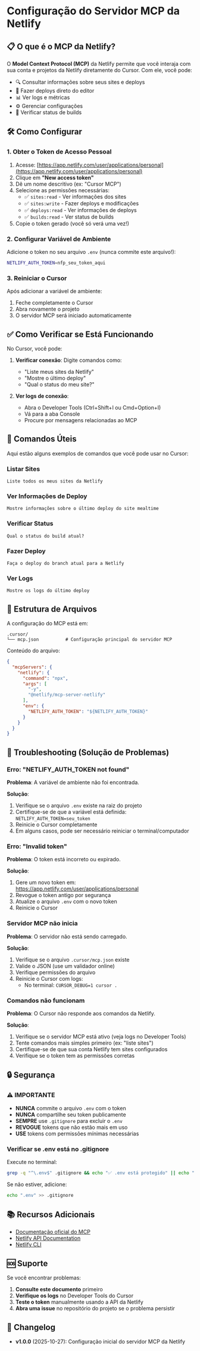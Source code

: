 # Configuração do Servidor MCP da Netlify

## 📋 O que é o MCP da Netlify?

O **Model Context Protocol (MCP)** da Netlify permite que você interaja com sua conta e projetos da Netlify diretamente do Cursor. Com ele, você pode:

- 🔍 Consultar informações sobre seus sites e deploys
- 🚀 Fazer deploys direto do editor
- 📊 Ver logs e métricas
- ⚙️ Gerenciar configurações
- 🔄 Verificar status de builds

## 🛠️ Como Configurar

### 1. Obter o Token de Acesso Pessoal

1. Acesse: [https://app.netlify.com/user/applications/personal](https://app.netlify.com/user/applications/personal)
2. Clique em **"New access token"**
3. Dê um nome descritivo (ex: "Cursor MCP")
4. Selecione as permissões necessárias:
   - ✅ `sites:read` - Ver informações dos sites
   - ✅ `sites:write` - Fazer deploys e modificações
   - ✅ `deploys:read` - Ver informações de deploys
   - ✅ `builds:read` - Ver status de builds
5. Copie o token gerado (você só verá uma vez!)

### 2. Configurar Variável de Ambiente

Adicione o token no seu arquivo `.env` (nunca commite este arquivo!):

```bash
NETLIFY_AUTH_TOKEN=nfp_seu_token_aqui
```

### 3. Reiniciar o Cursor

Após adicionar a variável de ambiente:
1. Feche completamente o Cursor
2. Abra novamente o projeto
3. O servidor MCP será iniciado automaticamente

## ✅ Como Verificar se Está Funcionando

No Cursor, você pode:

1. **Verificar conexão**: Digite comandos como:
   - "Liste meus sites da Netlify"
   - "Mostre o último deploy"
   - "Qual o status do meu site?"

2. **Ver logs de conexão**: 
   - Abra o Developer Tools (Ctrl+Shift+I ou Cmd+Option+I)
   - Vá para a aba Console
   - Procure por mensagens relacionadas ao MCP

## 🎯 Comandos Úteis

Aqui estão alguns exemplos de comandos que você pode usar no Cursor:

### Listar Sites
```
Liste todos os meus sites da Netlify
```

### Ver Informações de Deploy
```
Mostre informações sobre o último deploy do site mealtime
```

### Verificar Status
```
Qual o status do build atual?
```

### Fazer Deploy
```
Faça o deploy do branch atual para a Netlify
```

### Ver Logs
```
Mostre os logs do último deploy
```

## 🔧 Estrutura de Arquivos

A configuração do MCP está em:

```
.cursor/
└── mcp.json          # Configuração principal do servidor MCP
```

Conteúdo do arquivo:
```json
{
  "mcpServers": {
    "netlify": {
      "command": "npx",
      "args": [
        "-y",
        "@netlify/mcp-server-netlify"
      ],
      "env": {
        "NETLIFY_AUTH_TOKEN": "${NETLIFY_AUTH_TOKEN}"
      }
    }
  }
}
```

## 🐛 Troubleshooting (Solução de Problemas)

### Erro: "NETLIFY_AUTH_TOKEN not found"

**Problema**: A variável de ambiente não foi encontrada.

**Solução**:
1. Verifique se o arquivo `.env` existe na raiz do projeto
2. Certifique-se de que a variável está definida: `NETLIFY_AUTH_TOKEN=seu_token`
3. Reinicie o Cursor completamente
4. Em alguns casos, pode ser necessário reiniciar o terminal/computador

### Erro: "Invalid token"

**Problema**: O token está incorreto ou expirado.

**Solução**:
1. Gere um novo token em: https://app.netlify.com/user/applications/personal
2. Revogue o token antigo por segurança
3. Atualize o arquivo `.env` com o novo token
4. Reinicie o Cursor

### Servidor MCP não inicia

**Problema**: O servidor não está sendo carregado.

**Solução**:
1. Verifique se o arquivo `.cursor/mcp.json` existe
2. Valide o JSON (use um validador online)
3. Verifique permissões do arquivo
4. Reinicie o Cursor com logs: 
   - No terminal: `CURSOR_DEBUG=1 cursor .`

### Comandos não funcionam

**Problema**: O Cursor não responde aos comandos da Netlify.

**Solução**:
1. Verifique se o servidor MCP está ativo (veja logs no Developer Tools)
2. Tente comandos mais simples primeiro (ex: "liste sites")
3. Certifique-se de que sua conta Netlify tem sites configurados
4. Verifique se o token tem as permissões corretas

## 🔒 Segurança

### ⚠️ IMPORTANTE

- **NUNCA** commite o arquivo `.env` com o token
- **NUNCA** compartilhe seu token publicamente
- **SEMPRE** use `.gitignore` para excluir o `.env`
- **REVOGUE** tokens que não estão mais em uso
- **USE** tokens com permissões mínimas necessárias

### Verificar se .env está no .gitignore

Execute no terminal:
```bash
grep -q "^\.env$" .gitignore && echo "✅ .env está protegido" || echo "❌ ATENÇÃO: .env não está no .gitignore!"
```

Se não estiver, adicione:
```bash
echo ".env" >> .gitignore
```

## 📚 Recursos Adicionais

- [Documentação oficial do MCP](https://modelcontextprotocol.io)
- [Netlify API Documentation](https://docs.netlify.com/api/get-started/)
- [Netlify CLI](https://docs.netlify.com/cli/get-started/)

## 🆘 Suporte

Se você encontrar problemas:

1. **Consulte este documento** primeiro
2. **Verifique os logs** no Developer Tools do Cursor
3. **Teste o token** manualmente usando a API da Netlify
4. **Abra uma issue** no repositório do projeto se o problema persistir

## 📝 Changelog

- **v1.0.0** (2025-10-27): Configuração inicial do servidor MCP da Netlify

